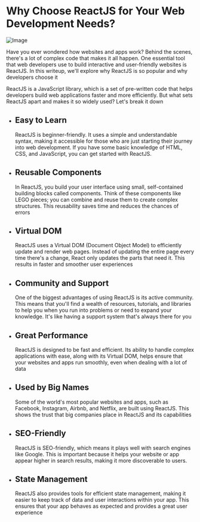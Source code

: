 # Why Choose ReactJS for Your Web Development Needs?

![Image](https://cdn-images-1.medium.com/v2/resize:fit:800/1*8VxC7saufpMAN7_Pq5AS6w.jpeg)

Have you ever wondered how websites and apps work? Behind the scenes, there's a lot of complex code that makes it all happen. One essential tool that web developers use to build interactive and user-friendly websites is ReactJS. In this writeup, we'll explore why ReactJS is so popular and why developers choose it

ReactJS is a JavaScript library, which is a set of pre-written code that helps developers build web applications faster and more efficiently. But what sets ReactJS apart and makes it so widely used? Let's break it down

- ## Easy to Learn
    ReactJS is beginner-friendly. It uses a simple and understandable syntax, making it accessible for those who are just starting their journey into web development. If you have some basic knowledge of HTML, CSS, and JavaScript, you can get started with ReactJS.
- ## Reusable Components
    In ReactJS, you build your user interface using small, self-contained building blocks called components. Think of these components like LEGO pieces; you can combine and reuse them to create complex structures. This reusability saves time and reduces the chances of errors
- ## Virtual DOM
    ReactJS uses a Virtual DOM (Document Object Model) to efficiently update and render web pages. Instead of updating the entire page every time there's a change, React only updates the parts that need it. This results in faster and smoother user experiences
- ## Community and Support
    One of the biggest advantages of using ReactJS is its active community. This means that you'll find a wealth of resources, tutorials, and libraries to help you when you run into problems or need to expand your knowledge. It's like having a support system that's always there for you
- ## Great Performance
    ReactJS is designed to be fast and efficient. Its ability to handle complex applications with ease, along with its Virtual DOM, helps ensure that your websites and apps run smoothly, even when dealing with a lot of data
- ## Used by Big Names
    Some of the world's most popular websites and apps, such as Facebook, Instagram, Airbnb, and Netflix, are built using ReactJS. This shows the trust that big companies place in ReactJS and its capabilities
- ## SEO-Friendly
    ReactJS is SEO-friendly, which means it plays well with search engines like Google. This is important because it helps your website or app appear higher in search results, making it more discoverable to users.
- ## State Management
    ReactJS also provides tools for efficient state management, making it easier to keep track of data and user interactions within your app. This ensures that your app behaves as expected and provides a great user experience